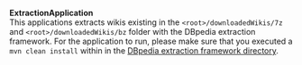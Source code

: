 
**ExtractionApplication**<br/>
This applications extracts wikis existing in the `<root>/downloadedWikis/7z` and `<root>/downloadedWikis/bz` folder with the DBpedia extraction framework.
For the application to run, please make sure that you executed a `mvn clean install` within in the [DBpedia extraction framework directory](/../../../../lib/dbpedia-extraction-framework).